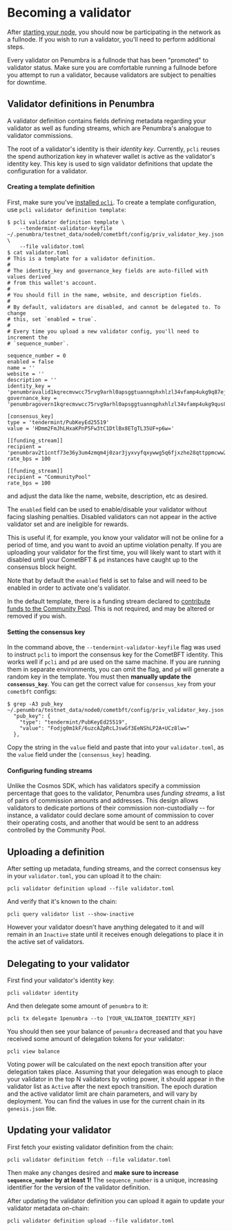 # Becoming a validator

After [starting your node](./join-testnet.md), you should now be participating in the
network as a fullnode. If you wish to run a validator, you'll need to perform additional
steps.

Every validator on Penumbra is a fullnode that has been "promoted" to validator status.
Make sure you are comfortable running a fullnode before you attempt to run a validator,
because validators are subject to penalties for downtime.

## Validator definitions in Penumbra

A validator definition contains fields defining metadata regarding your
validator as well as funding streams, which are Penumbra's analogue to validator
commissions.

The root of a validator's identity is their _identity key_. Currently, `pcli`
reuses the spend authorization key in whatever wallet is active as the
validator's identity key. This key is used to sign validator definitions that
update the configuration for a validator.

#### Creating a template definition

First, make sure you've [installed `pcli`](../pcli/install.md).
To create a template configuration, use `pcli validator definition template`:

```shell
$ pcli validator definition template \
    --tendermint-validator-keyfile ~/.penumbra/testnet_data/node0/cometbft/config/priv_validator_key.json \
    --file validator.toml
$ cat validator.toml
# This is a template for a validator definition.
#
# The identity_key and governance_key fields are auto-filled with values derived
# from this wallet's account.
#
# You should fill in the name, website, and description fields.
#
# By default, validators are disabled, and cannot be delegated to. To change
# this, set `enabled = true`.
#
# Every time you upload a new validator config, you'll need to increment the
# `sequence_number`.

sequence_number = 0
enabled = false
name = ''
website = ''
description = ''
identity_key = 'penumbravalid1kqrecmvwcc75rvg9arhl0apsggtuannqphxhlzl34vfamp4ukg9q87ejej'
governance_key = 'penumbragovern1kqrecmvwcc75rvg9arhl0apsggtuannqphxhlzl34vfamp4ukg9qus84v5'

[consensus_key]
type = 'tendermint/PubKeyEd25519'
value = 'HDmm2FmJhLHxaKPnP5Fw3tC1DtlBx8ETgTL35UF+p6w='

[[funding_stream]]
recipient = 'penumbrav2t1cntf73e36y3um4zmqm4j0zar3jyxvyfqxywwg5q6fjxzhe28qttppmcww2kunetdp3q2zywcakwv6tzxdnaa3sqymll2gzq6zqhr5p0v7fnfdaghrr2ru2uw78nkeyt49uf49q'
rate_bps = 100

[[funding_stream]]
recipient = "CommunityPool"
rate_bps = 100
```

and adjust the data like the name, website, description, etc as desired.

The `enabled` field can be used to enable/disable your validator without facing slashing
penalties. Disabled validators can not appear in the active validator set and are ineligible for
rewards.

This is useful if, for example, you know your validator will not be online for a period of time,
and you want to avoid an uptime violation penalty. If you are uploading your validator for the
first time, you will likely want to start with it disabled until your CometBFT & `pd`
instances have caught up to the consensus block height.

Note that by default the `enabled` field is set to false and will need to be
enabled in order to activate one's validator.

In the default template, there is a funding stream declared to [contribute funds to the
Community Pool](../pcli/governance.md#contributing-to-the-community-pool). This is not required, and may be altered or
removed if you wish.

#### Setting the consensus key

In the command above, the `--tendermint-validator-keyfile` flag was used to instruct
`pcli` to import the consensus key for the CometBFT identity. This works well
if `pcli` and `pd` are used on the same machine. If you are running them in separate
environments, you can omit the flag, and `pd` will generate a random key in the template.
You must then **manually update the `consensus_key`**. You can get the correct value
for `consensus_key` from your `cometbft` configs:

```shell
$ grep -A3 pub_key ~/.penumbra/testnet_data/node0/cometbft/config/priv_validator_key.json
  "pub_key": {
    "type": "tendermint/PubKeyEd25519",
    "value": "Fodjg0m1kF/6uzcAZpRcLJswGf3EeNShLP2A+UCz8lw="
  },
```

Copy the string in the `value` field and paste that into your `validator.toml`,
as the `value` field under the `[consensus_key]` heading.

#### Configuring funding streams

Unlike the Cosmos SDK, which has validators specify a commission percentage that
goes to the validator, Penumbra uses _funding streams_, a list of pairs of
commission amounts and addresses. This design allows validators to dedicate
portions of their commission non-custodially -- for instance, a validator could
declare some amount of commission to cover their operating costs, and another
that would be sent to an address controlled by the Community Pool.

## Uploading a definition

After setting up metadata, funding streams, and the correct consensus key in
your `validator.toml`, you can upload it to the chain:

```console
pcli validator definition upload --file validator.toml
```

And verify that it's known to the chain:

```console
pcli query validator list --show-inactive
```

However your validator doesn't have anything delegated to it and will remain in
an `Inactive` state until it receives enough delegations to place it in the
active set of validators.

## Delegating to your validator

First find your validator's identity key:

```console
pcli validator identity
```

And then delegate some amount of `penumbra` to it:

```console
pcli tx delegate 1penumbra --to [YOUR_VALIDATOR_IDENTITY_KEY]
```

You should then see your balance of `penumbra` decreased and that you have received some amount of delegation tokens for your validator:

```console
pcli view balance
```

Voting power will be calculated on the next epoch transition after your
delegation takes place. Assuming that your delegation was enough to place your
validator in the top N validators by voting power, it should appear in the
validator list as `Active` after the next epoch transition. The epoch duration
and the active validator limit are chain parameters, and will vary by
deployment. You can find the values in use for the current chain in its
`genesis.json` file.

## Updating your validator

First fetch your existing validator definition from the chain:

```console
pcli validator definition fetch --file validator.toml
```

Then make any changes desired and **make sure to increase `sequence_number` by at least 1!**
The `sequence_number` is a unique, increasing identifier for the version of the validator definition.

After updating the validator definition you can upload it again to update your validator metadata on-chain:

```console
pcli validator definition upload --file validator.toml
```
